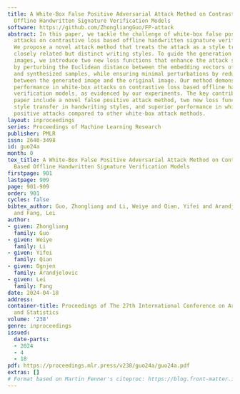 ```yaml
---
title: A White-Box False Positive Adversarial Attack Method on Contrastive Loss Based
  Offline Handwritten Signature Verification Models
software: https://github.com/ZhongliangGuo/FP-attack
abstract: In this paper, we tackle the challenge of white-box false positive adversarial
  attacks on contrastive loss based offline handwritten signature verification models.
  We propose a novel attack method that treats the attack as a style transfer between
  closely related but distinct writing styles. To guide the generation of deceptive
  images, we introduce two new loss functions that enhance the attack success rate
  by perturbing the Euclidean distance between the embedding vectors of the original
  and synthesized samples, while ensuring minimal perturbations by reducing the difference
  between the generated image and the original image. Our method demonstrates state-of-the-art
  performance in white-box attacks on contrastive loss based offline handwritten signature
  verification models, as evidenced by our experiments. The key contributions of this
  paper include a novel false positive attack method, two new loss functions, effective
  style transfer in handwriting styles, and superior performance in white-box false
  positive attacks compared to other white-box attack methods.
layout: inproceedings
series: Proceedings of Machine Learning Research
publisher: PMLR
issn: 2640-3498
id: guo24a
month: 0
tex_title: A White-Box False Positive Adversarial Attack Method on Contrastive Loss
  Based Offline Handwritten Signature Verification Models
firstpage: 901
lastpage: 909
page: 901-909
order: 901
cycles: false
bibtex_author: Guo, Zhongliang and Li, Weiye and Qian, Yifei and Arandjelovic, Ognjen
  and Fang, Lei
author:
- given: Zhongliang
  family: Guo
- given: Weiye
  family: Li
- given: Yifei
  family: Qian
- given: Ognjen
  family: Arandjelovic
- given: Lei
  family: Fang
date: 2024-04-18
address:
container-title: Proceedings of The 27th International Conference on Artificial Intelligence
  and Statistics
volume: '238'
genre: inproceedings
issued:
  date-parts:
  - 2024
  - 4
  - 18
pdf: https://proceedings.mlr.press/v238/guo24a/guo24a.pdf
extras: []
# Format based on Martin Fenner's citeproc: https://blog.front-matter.io/posts/citeproc-yaml-for-bibliographies/
---
```

